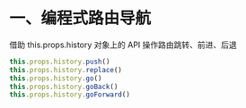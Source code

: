 # 一、编程式路由导航

借助 this.props.history 对象上的 API 操作路由跳转、前进、后退

```jsx
this.props.history.push()
this.props.history.replace()
this.props.history.go()
this.props.history.goBack()
this.props.history.goForward()
```
